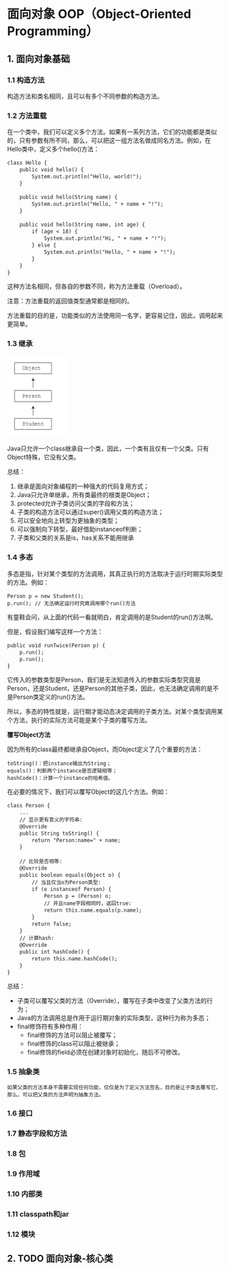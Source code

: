 # 面向对象 OOP（Object-Oriented Programming）
## 1. 面向对象基础 
### 1.1 构造方法
构造方法和类名相同，且可以有多个不同参数的构造方法。
### 1.2 方法重载
在一个类中，我们可以定义多个方法。如果有一系列方法，它们的功能都是类似的，只有参数有所不同，那么，可以把这一组方法名做成同名方法。例如，在Hello类中，定义多个hello()方法：

    class Hello {
        public void hello() {
            System.out.println("Hello, world!");
        }

        public void hello(String name) {
            System.out.println("Hello, " + name + "!");
        }

        public void hello(String name, int age) {
            if (age < 18) {
                System.out.println("Hi, " + name + "!");
            } else {
                System.out.println("Hello, " + name + "!");
            }
        }
    }
这种方法名相同，但各自的参数不同，称为方法重载（Overload）。

注意：方法重载的返回值类型通常都是相同的。

方法重载的目的是，功能类似的方法使用同一名字，更容易记住，因此，调用起来更简单。

### 1.3 继承

![img.png](imgs/img.png)

Java只允许一个class继承自一个类，因此，一个类有且仅有一个父类。只有Object特殊，它没有父类。

总结：
1. 继承是面向对象编程的一种强大的代码复用方式； 
2. Java只允许单继承，所有类最终的根类是Object； 
3. protected允许子类访问父类的字段和方法； 
4. 子类的构造方法可以通过super()调用父类的构造方法； 
5. 可以安全地向上转型为更抽象的类型； 
6. 可以强制向下转型，最好借助instanceof判断； 
7. 子类和父类的关系是is，has关系不能用继承

### 1.4 多态
多态是指，针对某个类型的方法调用，其真正执行的方法取决于运行时期实际类型的方法。例如：

    Person p = new Student();
    p.run(); // 无法确定运行时究竟调用哪个run()方法
有童鞋会问，从上面的代码一看就明白，肯定调用的是Student的run()方法啊。

但是，假设我们编写这样一个方法：

    public void runTwice(Person p) {
        p.run();
        p.run();
    }
它传入的参数类型是Person，我们是无法知道传入的参数实际类型究竟是Person，还是Student，还是Person的其他子类，因此，也无法确定调用的是不是Person类定义的run()方法。

所以，多态的特性就是，运行期才能动态决定调用的子类方法。对某个类型调用某个方法，执行的实际方法可能是某个子类的覆写方法。

**覆写Object方法**

因为所有的class最终都继承自Object，而Object定义了几个重要的方法：
    
    toString()：把instance输出为String；
    equals()：判断两个instance是否逻辑相等；
    hashCode()：计算一个instance的哈希值。

在必要的情况下，我们可以覆写Object的这几个方法。例如：

    class Person {
        ...
        // 显示更有意义的字符串:
        @Override
        public String toString() {
            return "Person:name=" + name;
        }
    
        // 比较是否相等:
        @Override
        public boolean equals(Object o) {
            // 当且仅当o为Person类型:
            if (o instanceof Person) {
                Person p = (Person) o;
                // 并且name字段相同时，返回true:
                return this.name.equals(p.name);
            }
            return false;
        }
        // 计算hash:
        @Override
        public int hashCode() {
            return this.name.hashCode();
        }
    }

总结：

* 子类可以覆写父类的方法（Override），覆写在子类中改变了父类方法的行为； 
* Java的方法调用总是作用于运行期对象的实际类型，这种行为称为多态； 
* final修饰符有多种作用： 
  * final修饰的方法可以阻止被覆写； 
  * final修饰的class可以阻止被继承； 
  * final修饰的field必须在创建对象时初始化，随后不可修改。

### 1.5 抽象类
    如果父类的方法本身不需要实现任何功能，仅仅是为了定义方法签名，目的是让子类去覆写它，那么，可以把父类的方法声明为抽象方法。
### 1.6 接口
### 1.7 静态字段和方法
### 1.8 包
### 1.9 作用域
### 1.10 内部类
### 1.11 classpath和jar
### 1.12 模块

## 2. TODO 面向对象-核心类